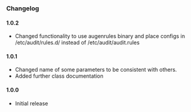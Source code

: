 ### Changelog

#### 1.0.2

* Changed functionality to use augenrules binary and place configs in /etc/audit/rules.d/ instead of /etc/audit/audit.rules

#### 1.0.1

* Changed name of some parameters to be consistent with others.
* Added further class documentation

#### 1.0.0

* Initial release
